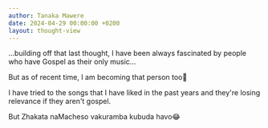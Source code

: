 ```yaml
---
author: Tanaka Mawere
date: 2024-04-29 00:00:00 +0200
layout: thought-view
---
```


...building off that last thought, I have been always fascinated by people who have Gospel as their only music...

But as of recent time, I am becoming that person too🥲 

I have tried to the songs that I have liked in the past years and they're losing relevance if they aren't gospel.

But Zhakata naMacheso vakuramba kubuda havo😂